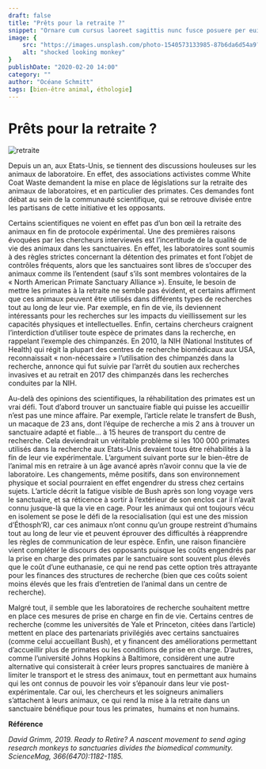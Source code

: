 ```yaml
---
draft: false
title: "Prêts pour la retraite ?"
snippet: "Ornare cum cursus laoreet sagittis nunc fusce posuere per euismod dis vehicula a, semper fames lacus maecenas dictumst pulvinar neque enim non potenti. Torquent hac sociosqu eleifend potenti."
image: {
    src: "https://images.unsplash.com/photo-1540573133985-87b6da6d54a9?&fit=crop&w=430&h=240",
    alt: "shocked looking monkey"
}
publishDate: "2020-02-20 14:00"
category: ""
author: "Océane Schmitt"
tags: [bien-être animal, éthologie]
---
```



Prêts pour la retraite ?
========================

![](https://ethosphr.com/wp-content/uploads/2020/02/retraite.png "retraite")

Depuis un an, aux Etats-Unis, se tiennent des discussions houleuses sur les animaux de laboratoire. En effet, des associations activistes comme White Coat Waste demandent la mise en place de législations sur la retraite des animaux de laboratoires, et en particulier des primates. Ces demandes font débat au sein de la communauté scientifique, qui se retrouve divisée entre les partisans de cette initiative et les opposants.

Certains scientifiques ne voient en effet pas d’un bon œil la retraite des animaux en fin de protocole expérimental. Une des premières raisons évoquées par les chercheurs interviewés est l’incertitude de la qualité de vie des animaux dans les sanctuaires. En effet, les laboratoires sont soumis à des règles strictes concernant la détention des primates et font l’objet de contrôles fréquents, alors que les sanctuaires sont libres de s’occuper des animaux comme ils l’entendent (sauf s’ils sont membres volontaires de la « North American Primate Sanctuary Alliance »). Ensuite, le besoin de mettre les primates à la retraite ne semble pas évident, et certains affirment que ces animaux peuvent être utilisés dans différents types de recherches tout au long de leur vie. Par exemple, en fin de vie, ils deviennent intéressants pour les recherches sur les impacts du vieillissement sur les capacités physiques et intellectuelles. Enfin, certains chercheurs craignent l’interdiction d’utiliser toute espèce de primates dans la recherche, en rappelant l’exemple des chimpanzés. En 2010, la NIH (National Institutes of Health) qui régit la plupart des centres de recherche biomédicaux aux USA, reconnaissait « non-nécessaire » l’utilisation des chimpanzés dans la recherche, annonce qui fut suivie par l’arrêt du soutien aux recherches invasives et au retrait en 2017 des chimpanzés dans les recherches conduites par la NIH.

Au-delà des opinions des scientifiques, la réhabilitation des primates est un vrai défi. Tout d’abord trouver un sanctuaire fiable qui puisse les accueillir n’est pas une mince affaire. Par exemple, l’article relate le transfert de Bush, un macaque de 23 ans, dont l’équipe de recherche a mis 2 ans à trouver un sanctuaire adapté et fiable… à 15 heures de transport du centre de recherche. Cela deviendrait un véritable problème si les 100 000 primates utilisés dans la recherche aux Etats-Unis devaient tous être réhabilités à la fin de leur vie expérimentale. L’argument suivant porte sur le bien-être de l’animal mis en retraire à un âge avancé après n’avoir connu que la vie de laboratoire. Les changements, même positifs, dans son environnement physique et social pourraient en effet engendrer du stress chez certains sujets. L’article décrit la fatigue visible de Bush après son long voyage vers le sanctuaire, et sa réticence à sortir à l’extérieur de son enclos car il n’avait connu jusque-là que la vie en cage. Pour les animaux qui ont toujours vécu en isolement se pose le défi de la resocialisation (qui est une des mission d’Éthosph’R), car ces animaux n’ont connu qu’un groupe restreint d’humains tout au long de leur vie et peuvent éprouver des difficultés à réapprendre les règles de communication de leur espèce. Enfin, une raison financière vient compléter le discours des opposants puisque les coûts engendrés par la prise en charge des primates par le sanctuaire sont souvent plus élevés que le coût d’une euthanasie, ce qui ne rend pas cette option très attrayante pour les finances des structures de recherche (bien que ces coûts soient moins élevés que les frais d’entretien de l’animal dans un centre de recherche).

Malgré tout, il semble que les laboratoires de recherche souhaitent mettre en place ces mesures de prise en charge en fin de vie. Certains centres de recherche (comme les universités de Yale et Princeton, citées dans l’article) mettent en place des partenariats privilégiés avec certains sanctuaires (comme celui accueillant Bush), et y financent des améliorations permettant d’accueillir plus de primates ou les conditions de prise en charge. D’autres, comme l’université Johns Hopkins à Baltimore, considèrent une autre alternative qui consisterait à créer leurs propres sanctuaires de manière à limiter le transport et le stress des animaux, tout en permettant aux humains qui les ont connus de pouvoir les voir s’épanouir dans leur vie post-expérimentale. Car oui, les chercheurs et les soigneurs animaliers s’attachent à leurs animaux, ce qui rend la mise à la retraite dans un sanctuaire bénéfique pour tous les primates,  humains et non humains.

**Référence**

_David Grimm, 2019. Ready to Retire? A nascent movement to send aging research monkeys to sanctuaries divides the biomedical community. ScienceMag, 366(6470):1182-1185._
